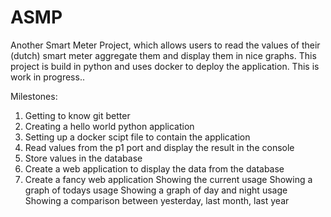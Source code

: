 # ASMP
Another Smart Meter Project, which allows users to read the values of their (dutch) smart meter aggregate them and display them in nice graphs. This project is build in python and uses docker to deploy the application. This is work in progress.. 

Milestones:

1. Getting to know git better
2. Creating a hello world python application
3. Setting up a docker scipt file to contain the application
4. Read values from the p1 port and display the result in the console
5. Store values in the database
6. Create a web application to display the data from the database
7. Create a fancy web application
	Showing the current usage
	Showing a graph of todays usage
    Showing a graph of day and night usage
	Showing a comparison between yesterday, last month, last year
  
